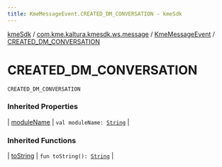 ```yaml
---
title: KmeMessageEvent.CREATED_DM_CONVERSATION - kmeSdk
---
```


[kmeSdk](../../index.html) / [com.kme.kaltura.kmesdk.ws.message](../index.html) / [KmeMessageEvent](index.html) / [CREATED_DM_CONVERSATION](./-c-r-e-a-t-e-d_-d-m_-c-o-n-v-e-r-s-a-t-i-o-n.html)

# CREATED_DM_CONVERSATION

`CREATED_DM_CONVERSATION`

### Inherited Properties

| [moduleName](module-name.html) | `val moduleName: `[`String`](https://kotlinlang.org/api/latest/jvm/stdlib/kotlin/-string/index.html) |

### Inherited Functions

| [toString](to-string.html) | `fun toString(): `[`String`](https://kotlinlang.org/api/latest/jvm/stdlib/kotlin/-string/index.html) |

